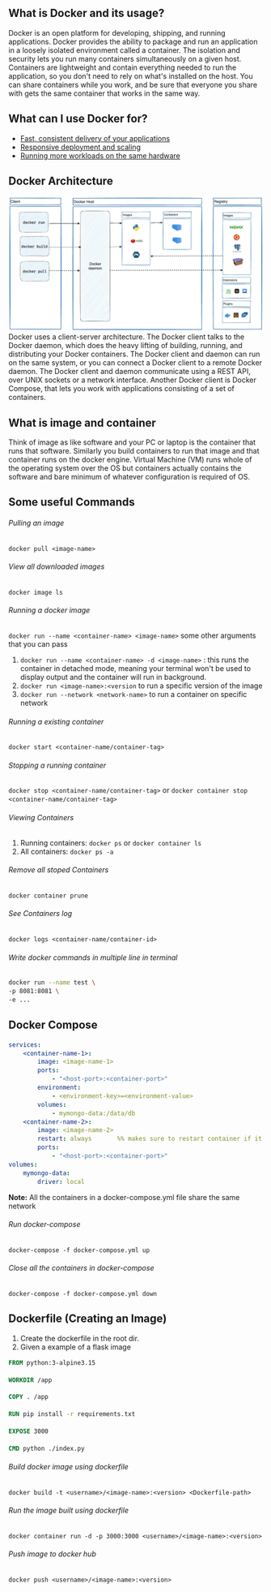 ## What is Docker and its usage?

Docker is an open platform for developing, shipping, and running applications. Docker provides the ability to package and run an application in a loosely isolated environment called a container. The isolation and security lets you run many containers simultaneously on a given host. Containers are lightweight and contain everything needed to run the application, so you don't need to rely on what's installed on the host. You can share containers while you work, and be sure that everyone you share with gets the same container that works in the same way.

## What can I use Docker for?

- [Fast, consistent delivery of your applications](https://docs.docker.com/get-started/docker-overview/#fast-consistent-delivery-of-your-applications)
- [Responsive deployment and scaling](https://docs.docker.com/get-started/docker-overview/#responsive-deployment-and-scaling)
- [Running more workloads on the same hardware](https://docs.docker.com/get-started/docker-overview/#running-more-workloads-on-the-same-hardware)
## Docker Architecture

![](Pasted%20image%2020240929215918.png)
Docker uses a client-server architecture. The Docker client talks to the Docker daemon, which does the heavy lifting of building, running, and distributing your Docker containers. The Docker client and daemon can run on the same system, or you can connect a Docker client to a remote Docker daemon. The Docker client and daemon communicate using a REST API, over UNIX sockets or a network interface. Another Docker client is Docker Compose, that lets you work with applications consisting of a set of containers.

## What is image and container

Think of image as like software and your PC or laptop is the container that runs that software. Similarly you build containers to run that image and that container runs on the docker engine. Virtual Machine (VM) runs whole of the operating system over the OS but containers actually contains the software and bare minimum of whatever configuration is required of OS.

## Some useful Commands

###### Pulling an image
`docker pull <image-name>`
###### View all downloaded images
`docker image ls`
###### Running a docker image
`docker run --name <container-name> <image-name>`
some other arguments that you can pass
1. `docker run --name <container-name> -d <image-name>` : this runs the container in detached mode, meaning your terminal won't be used to display output and the container will run in background.
2. `docker run <image-name>:<version` to run a specific version of the image
3. `docker run --network <network-name>` to run a container on specific network
###### Running a existing container
`docker start <container-name/container-tag>`
###### Stopping a running container
`docker stop <container-name/container-tag>`
or
`docker container stop <container-name/container-tag>`
###### Viewing Containers
1. Running containers: `docker ps` or `docker container ls`
2. All containers: `docker ps -a`
###### Remove all stoped Containers
`docker container prune`
###### See Containers log
`docker logs <container-name/container-id>`
###### Write docker commands in multiple line in terminal
```bash
docker run --name test \
-p 8081:8081 \
-e ...
```

## Docker Compose

```yml
services:
	<container-name-1>:
		image: <image-name-1>
		ports:
			- "<host-port>:<container-port>"
		environment:
			- <environment-key>=<environment-value>
		volumes:
			- mymongo-data:/data/db
	<container-name-2>:
		image: <image-name-2>
		restart: always       %% makes sure to restart container if it exits %%
		ports:
			- "<host-port>:<container-port>"
volumes:
	mymongo-data:
		driver: local
```

**Note:** All the containers in a docker-compose.yml file share the same network

###### Run docker-compose
`docker-compose -f docker-compose.yml up`
###### Close all the containers in docker-compose
`docker-compose -f docker-compose.yml down`
## Dockerfile (Creating an Image)

1. Create the dockerfile in the root dir.
2. Given a example of a flask image

```Dockerfile
FROM python:3-alpine3.15

WORKDIR /app

COPY . /app

RUN pip install -r requirements.txt

EXPOSE 3000

CMD python ./index.py
```

###### Build docker image using dockerfile
`docker build -t <username>/<image-name>:<version> <Dockerfile-path>`
###### Run the image built using dockerfile
`docker container run -d -p 3000:3000 <username>/<image-name>:<version>` 
###### Push image to docker hub
`docker push <username>/<image-name>:<version>`

